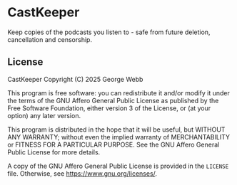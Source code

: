# CastKeeper

Keep copies of the podcasts you listen to - safe from future deletion, cancellation
and censorship.

## License

CastKeeper
Copyright (C) 2025  George Webb

This program is free software: you can redistribute it and/or modify
it under the terms of the GNU Affero General Public License as
published by the Free Software Foundation, either version 3 of the
License, or (at your option) any later version.

This program is distributed in the hope that it will be useful,
but WITHOUT ANY WARRANTY; without even the implied warranty of
MERCHANTABILITY or FITNESS FOR A PARTICULAR PURPOSE.  See the
GNU Affero General Public License for more details.

A copy of the GNU Affero General Public License is provided in
the `LICENSE` file.  Otherwise, see <https://www.gnu.org/licenses/>.
